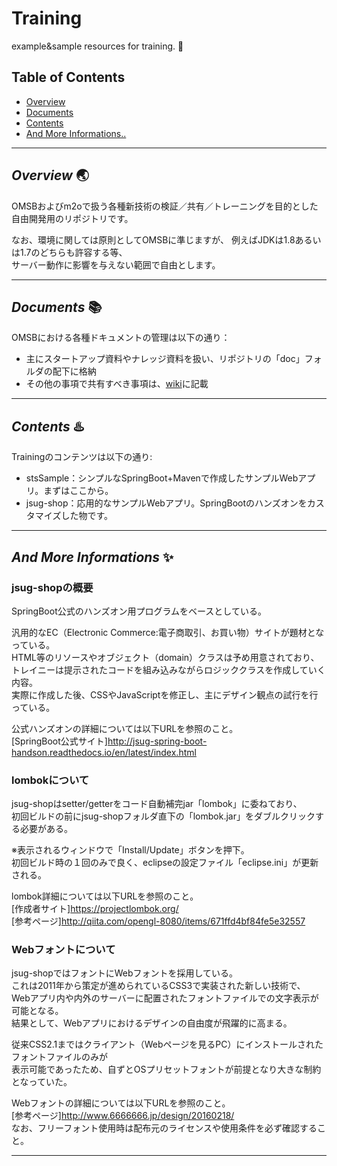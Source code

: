 ﻿# **Training**
example&amp;sample resources for training. :baby:

## Table of Contents

* [Overview](#overview)
* [Documents](#documents)
* [Contents](#contents)
* [And More Informations..](#informations)

***

## <a name="overview"> _Overview_ :earth_asia:
OMSBおよびm2oで扱う各種新技術の検証／共有／トレーニングを目的とした
自由開発用のリポジトリです。

なお、環境に関しては原則としてOMSBに準じますが、
例えばJDKは1.8あるいは1.7のどちらも許容する等、  
サーバー動作に影響を与えない範囲で自由とします。  

***

## <a name="documents"> _Documents_ :books:
OMSBにおける各種ドキュメントの管理は以下の通り：

* 主にスタートアップ資料やナレッジ資料を扱い、リポジトリの「doc」フォルダの配下に格納  
* その他の事項で共有すべき事項は、[wiki](https://github.com/M2O-Workshop/OMSB/wiki)に記載  

***

## <a name="contents"> _Contents_ :hotsprings:
Trainingのコンテンツは以下の通り:

* stsSample：シンプルなSpringBoot+Mavenで作成したサンプルWebアプリ。まずはここから。
* jsug-shop：応用的なサンプルWebアプリ。SpringBootのハンズオンをカスタマイズした物です。

***

## <a name="informations"> _And More Informations_ :sparkles:

### jsug-shopの概要  
 SpringBoot公式のハンズオン用プログラムをベースとしている。  
  
 汎用的なEC（Electronic Commerce:電子商取引、お買い物）サイトが題材となっている。  
 HTML等のリソースやオブジェクト（domain）クラスは予め用意されており、  
 トレイニーは提示されたコードを組み込みながらロジッククラスを作成していく内容。  
 実際に作成した後、CSSやJavaScriptを修正し、主にデザイン観点の試行を行っている。  

 公式ハンズオンの詳細については以下URLを参照のこと。  
 [SpringBoot公式サイト]http://jsug-spring-boot-handson.readthedocs.io/en/latest/index.html  

### lombokについて  
 jsug-shopはsetter/getterをコード自動補完jar「lombok」に委ねており、  
 初回ビルドの前にjsug-shopフォルダ直下の「lombok.jar」をダブルクリックする必要がある。  

 ※表示されるウィンドウで「Install/Update」ボタンを押下。  
 初回ビルド時の１回のみで良く、eclipseの設定ファイル「eclipse.ini」が更新される。  

 lombok詳細については以下URLを参照のこと。  
 [作成者サイト]https://projectlombok.org/  
 [参考ページ]http://qiita.com/opengl-8080/items/671ffd4bf84fe5e32557  

### Webフォントについて  
 jsug-shopではフォントにWebフォントを採用している。  
 これは2011年から策定が進められているCSS3で実装された新しい技術で、  
 Webアプリ内や内外のサーバーに配置されたフォントファイルでの文字表示が可能となる。  
 結果として、Webアプリにおけるデザインの自由度が飛躍的に高まる。  

 従来CSS2.1まではクライアント（Webページを見るPC）にインストールされたフォントファイルのみが  
 表示可能であったため、自ずとOSプリセットフォントが前提となり大きな制約となっていた。

 Webフォントの詳細については以下URLを参照のこと。  
 [参考ページ]http://www.6666666.jp/design/20160218/  
 なお、フリーフォント使用時は配布元のライセンスや使用条件を必ず確認すること。  

***

